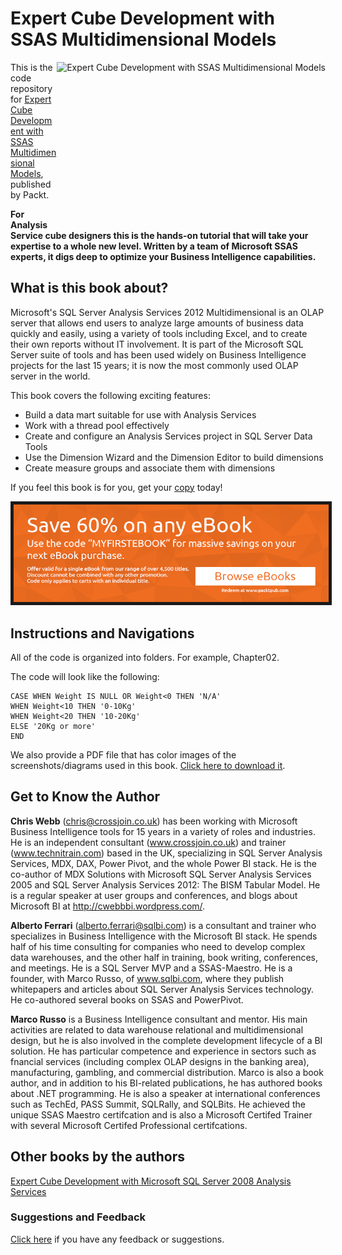 # Expert Cube Development with SSAS Multidimensional Models

<a href="https://www.packtpub.com/big-data-and-business-intelligence/expert-cube-development-ssas-multidimensional-models?utm_source=github&utm_medium=repository&utm_campaign=9781849689908"><img src="https://d1ldz4te4covpm.cloudfront.net/sites/default/files/imagecache/ppv4_main_book_cover/9908EN_Services.jpg" alt="Expert Cube Development with SSAS Multidimensional Models" height="256px" align="right"></a>

This is the code repository for [Expert Cube Development with SSAS Multidimensional Models](https://www.packtpub.com/big-data-and-business-intelligence/expert-cube-development-ssas-multidimensional-models?utm_source=github&utm_medium=repository&utm_campaign=9781849689908), published by Packt.

**For Analysis Service cube designers this is the hands-on tutorial that will take your expertise to a whole new level. Written by a team of Microsoft SSAS experts, it digs deep to optimize your Business Intelligence capabilities.**

## What is this book about?
Microsoft's SQL Server Analysis Services 2012 Multidimensional is an OLAP server that allows end users to analyze large amounts of business data quickly and easily, using a variety of tools including Excel, and to create their own reports without IT involvement. It is part of the Microsoft SQL Server suite of tools and has been used widely on Business Intelligence projects for the last 15 years; it is now the most commonly used OLAP server in the world.

This book covers the following exciting features:
* Build a data mart suitable for use with Analysis Services 
* Work with a thread pool effectively 
* Create and configure an Analysis Services project in SQL Server Data Tools 
* Use the Dimension Wizard and the Dimension Editor to build dimensions 
* Create measure groups and associate them with dimensions 

If you feel this book is for you, get your [copy](https://www.amazon.com/dp/1849689903) today!

<a href="https://www.packtpub.com/?utm_source=github&utm_medium=banner&utm_campaign=GitHubBanner"><img src="https://raw.githubusercontent.com/PacktPublishing/GitHub/master/GitHub.png" 
alt="https://www.packtpub.com/" border="5" /></a>

## Instructions and Navigations
All of the code is organized into folders. For example, Chapter02.

The code will look like the following:
```
CASE WHEN Weight IS NULL OR Weight<0 THEN 'N/A'
WHEN Weight<10 THEN '0-10Kg'
WHEN Weight<20 THEN '10-20Kg'
ELSE '20Kg or more'
END
```

We also provide a PDF file that has color images of the screenshots/diagrams used in this book. [Click here to download it](https://www.packtpub.com/sites/default/files/downloads/9908EN_ColoredImages.pdf).


## Get to Know the Author
**Chris Webb**
(chris@crossjoin.co.uk) has been working with Microsoft Business Intelligence tools for 15 years in a variety of roles and industries. He is an independent consultant (www.crossjoin.co.uk) and trainer (www.technitrain.com) based in the UK, specializing in SQL Server Analysis Services, MDX, DAX, Power Pivot, and the whole Power BI stack. He is the co-author of MDX Solutions with Microsoft SQL Server Analysis Services 2005 and SQL Server Analysis Services 2012: The BISM Tabular Model. He is a regular speaker at user groups and conferences, and blogs about Microsoft BI at http://cwebbbi.wordpress.com/.

**Alberto Ferrari**
(alberto.ferrari@sqlbi.com) is a consultant and trainer who specializes in Business Intelligence with the Microsoft BI stack. He spends half of his time consulting for companies who need to develop complex data warehouses, and the other half in training, book writing, conferences, and meetings. He is a SQL Server MVP and a SSAS-Maestro. He is a founder, with Marco Russo, of www.sqlbi.com, where they publish whitepapers and articles about SQL Server Analysis Services technology. He co-authored several books on SSAS and PowerPivot.

**Marco Russo**
is a Business Intelligence consultant and mentor. His main activities are related to data warehouse relational and multidimensional design, but he is also involved in the complete development lifecycle of a BI solution. He has particular competence and experience in sectors such as fnancial services (including complex OLAP designs in the banking area), manufacturing, gambling, and commercial
distribution. Marco is also a book author, and in addition to his BI-related publications, he has authored books about .NET programming. He is also a speaker at international conferences such as TechEd, PASS Summit, SQLRally, and SQLBits. He achieved the unique SSAS Maestro certifcation and is also a Microsoft Certifed Trainer with several Microsoft Certifed Professional certifcations.

## Other books by the authors
[Expert Cube Development with Microsoft SQL Server 2008 Analysis Services](https://www.packtpub.com/networking-and-servers/expert-cube-development-microsoft-sql-server-2008-analysis-services?utm_source=github&utm_medium=repository&utm_campaign=9781847197221 )


### Suggestions and Feedback
[Click here](https://docs.google.com/forms/d/e/1FAIpQLSdy7dATC6QmEL81FIUuymZ0Wy9vH1jHkvpY57OiMeKGqib_Ow/viewform) if you have any feedback or suggestions.



